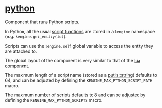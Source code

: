 # [python](python.hpp)

Component that runs Python scripts.

In Python, all the usual [script functions](../../helpers/script_language_helper.md) are stored in a `kengine` namespace (e.g. `kengine.get_entity(id)`).

Scripts can use the `kengine.self` global variable to access the entity they are attached to.

The global layout of the component is very similar to that of the [lua component](../../lua/data/lua.md).

The maximum length of a script name (stored as a [putils::string](https://github.com/phisko/putils/blob/master/putils/string.md)) defaults to 64, and can be adjusted by defining the `KENGINE_MAX_PYTHON_SCRIPT_PATH` macro.

The maximum number of scripts defaults to 8 and can be adjusted by defining the `KENGINE_MAX_PYTHON_SCRIPTS` macro.